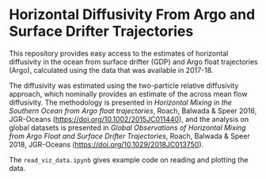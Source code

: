 # Horizontal Diffusivity From Argo and Surface Drifter Trajectories

This repository provides easy access to the estimates of horizontal diffusivity in the ocean from surface drifter (GDP) and Argo float trajectories (Argo), calculated using the data that was available in 2017-18. 

The diffusivity was estimated using the two-particle relative diffusivity approach, which nominally provides an estimate of the across mean flow diffusivity. The methodology is presented in *Horizontal Mixing in the Southern Ocean from Argo float trajectories*, Roach, Balwada & Speer 2016, JGR-Oceans (https://doi.org/10.1002/2015JC011440), and the analysis on global datasets is presented in *Global Observations of Horizontal Mixing from Argo Float and Surface Drifter Trajectories*, Roach, Balwada & Speer 2018, JGR-Oceans (https://doi.org/10.1029/2018JC013750).

The `read_viz_data.ipynb` gives example code on reading and plotting the data. 
